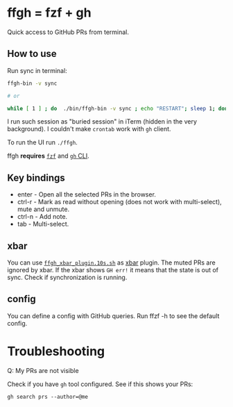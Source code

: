 # ffgh = fzf + gh

Quick access to GitHub PRs from terminal.


## How to use

Run sync in terminal:

```bash
ffgh-bin -v sync

# or

while [ 1 ] ; do  ./bin/ffgh-bin -v sync ; echo "RESTART"; sleep 1; done
```

I run such session as "buried session" in iTerm (hidden in the very background). I couldn't make `crontab` work with
`gh` client.

To run the UI run `./ffgh`.

ffgh **requires** [`fzf`][ref_fzf] and [`gh` CLI][ref_gh].

[ref_fzf]:https://github.com/junegunn/fzf
[ref_gh]:https://cli.github.com/


## Key bindings

* enter - Open all the selected PRs in the browser.
* ctrl-r - Mark as read without opening (does not work with multi-select), mute and unmute.
* ctrl-n - Add note.
* tab - Multi-select.


## xbar

You can use [`ffgh_xbar_plugin.10s.sh`](ffgh_xbar_plugin.10s.sh) as [xbar][ref_xbar] plugin. The muted PRs are ignored
by xbar. If the xbar shows `GH err!` it means that the state is out of sync. Check if synchronization is running.

[ref_xbar]:https://github.com/matryer/xbar


## config

You can define a config with GitHub queries. Run ffzf -h to see the default config.


# Troubleshooting

Q: My PRs are not visible

Check if you have `gh` tool configured. See if this shows your PRs:

```
gh search prs --author=@me
```
